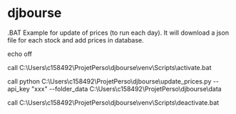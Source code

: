 # djbourse

.BAT Example for update of prices (to run each day).
It will download a json file for each stock and add prices in database.

echo off

call C:\Users\c158492\ProjetPerso\djbourse\venv\Scripts\activate.bat

call python C:\Users\c158492\ProjetPerso\djbourse\update_prices.py --api_key "xxx" --folder_data C:\Users\c158492\ProjetPerso\djbourse\data

call C:\Users\c158492\ProjetPerso\djbourse\venv\Scripts\deactivate.bat
